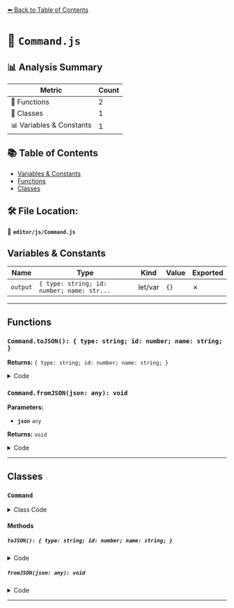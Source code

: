[⬅️ Back to Table of Contents](../../index.md)

# 📄 `Command.js`

## 📊 Analysis Summary

| Metric | Count |
|--------|-------|
| 🔧 Functions | 2 |
| 🧱 Classes | 1 |
| 📊 Variables & Constants | 1 |

## 📚 Table of Contents

- [Variables & Constants](#variables-constants)
- [Functions](#functions)
- [Classes](#classes)

## 🛠️ File Location:
📂 **`editor/js/Command.js`**

## Variables & Constants

| Name | Type | Kind | Value | Exported |
|------|------|------|-------|----------|
| `output` | `{ type: string; id: number; name: str...` | let/var | `{}` | ✗ |


---

## Functions

### `Command.toJSON(): { type: string; id: number; name: string; }`

**Returns:** `{ type: string; id: number; name: string; }`

<details><summary>Code</summary>

```typescript
toJSON() {

		const output = {};
		output.type = this.type;
		output.id = this.id;
		output.name = this.name;
		return output;

	}
```
</details>

### `Command.fromJSON(json: any): void`

**Parameters:**

- **`json`** `any`

**Returns:** `void`

<details><summary>Code</summary>

```typescript
fromJSON( json ) {

		this.inMemory = true;
		this.type = json.type;
		this.id = json.id;
		this.name = json.name;

	}
```
</details>


---

## Classes

### `Command`

<details><summary>Class Code</summary>

```ts
class Command {

	/**
	 * @param {Editor} editor pointer to main editor object used to initialize
	 *        each command object with a reference to the editor
	 * @constructor
	 */
	constructor( editor ) {

		this.id = - 1;
		this.inMemory = false;
		this.updatable = false;
		this.type = '';
		this.name = '';
		this.editor = editor;

	}

	toJSON() {

		const output = {};
		output.type = this.type;
		output.id = this.id;
		output.name = this.name;
		return output;

	}

	fromJSON( json ) {

		this.inMemory = true;
		this.type = json.type;
		this.id = json.id;
		this.name = json.name;

	}

}
```
</details>

#### Methods

##### `toJSON(): { type: string; id: number; name: string; }`

<details><summary>Code</summary>

```ts
toJSON() {

		const output = {};
		output.type = this.type;
		output.id = this.id;
		output.name = this.name;
		return output;

	}
```
</details>

##### `fromJSON(json: any): void`

<details><summary>Code</summary>

```ts
fromJSON( json ) {

		this.inMemory = true;
		this.type = json.type;
		this.id = json.id;
		this.name = json.name;

	}
```
</details>


---